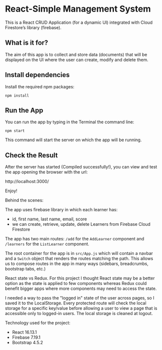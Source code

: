 # React-Simple Management System

This is a React CRUD Application (for a dynamic UI) integrated with Cloud Firestore’s library (firebase).

## What is it for?

The aim of this app is to collect and store data (documents) that will be displayed on the UI where the user can create, modify and delete them.

## Install dependencies

Install the required npm packages:

`npm install`

## Run the App
You can run the app by typing in the Terminal the command line: 

`npm start`

This command will start the server on which the app will be running.

## Check the Result

After the server has started (Compiled successfully!), you can view and test the app opening the browser with the url:

http://localhost:3000/ 

Enjoy!

Behind the scenes:

The app uses firebase library in which each learner has:

* id, first name, last name, email, score
* we can create, retrieve, update, delete Learners from Firebase Cloud Firestore

The app has two main routes: `/add` for the `AddLearner` component and `/learners` for the `ListLearner` component. 

The root container for the app is in `src/App.js` which will contain a navbar and a `Switch` object that renders the routes matching the path. This allows us to compose routes in the app in many ways (sidebars, breadcrumbs, bootstrap tabs, etc.)

React state vs Redux. For this project I thought React state may be a better option as the state is applied to few components whereas Redux could benefit bigger apps where more components may need to access the state.

I needed a way to pass the "logged in" state of the user across pages, so I saved it to the LocalStorage.
Every protected route will check the local storage for a specific key/value before allowing a user to view
a page that is accessible only to logged-in users.
The local storage is cleaned at logout.

Technology used for the project:

* React 16.13.1
* Firebase 7.19.1
* Bootstrap 4.5.2
